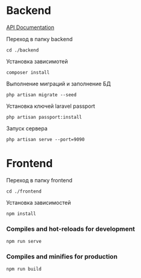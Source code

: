 # Backend

[API Documentation](http://localhost:9090/api/documentation)

Переход в папку backend
```
cd ./backend
```

Установка зависимотей
```
composer install
```

Выполнение миграций и заполнение БД
```
php artisan migrate --seed
```

Установка ключей laravel passport
```
php artisan passport:install
```

Запуск сервера
```
php artisan serve --port=9090
```

# Frontend

Переход в папку frontend
```
cd ./frontend
```

Установка зависимостей
```
npm install
```

### Compiles and hot-reloads for development
```
npm run serve
```

### Compiles and minifies for production
```
npm run build
```